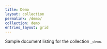 ```yaml
---
title: Demo
layout: collection
permalink: /demo/
collection: demo
entries_layout: grid
---
```


Sample document listing for the collection `_demo`.

